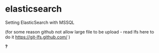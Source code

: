 # elasticsearch
Setting ElasticSearch with MSSQL

(for some reason github not allow large file to be upload - read lfs here to do it https://git-lfs.github.com/ )

<b>?</b>
